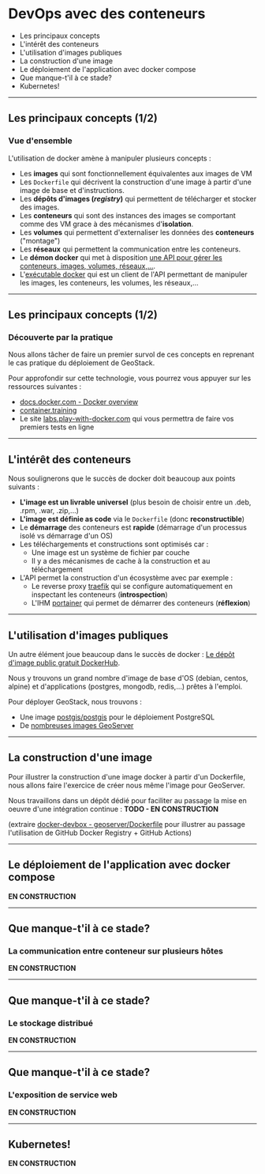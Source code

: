 
# DevOps avec des conteneurs

* Les principaux concepts
* L'intérêt des conteneurs
* L'utilisation d'images publiques
* La construction d'une image
* Le déploiement de l'application avec docker compose
* Que manque-t'il à ce stade?
* Kubernetes!

---

## Les principaux concepts (1/2)

### Vue d'ensemble

L'utilisation de docker amène à manipuler plusieurs concepts :

* Les **images** qui sont fonctionnellement équivalentes aux images de VM
* Les `Dockerfile` qui décrivent la construction d'une image à partir d'une image de base et d'instructions.
* Les **dépôts d'images (*registry*)** qui permettent de télécharger et stocker des images.
* Les **conteneurs** qui sont des instances des images se comportant comme des VM grace à des mécanismes d'**isolation**.
* Les **volumes** qui permettent d'externaliser les données des **conteneurs** ("montage")
* Les **réseaux** qui permettent la communication entre les conteneurs.
* Le **démon docker** qui met à disposition [une API pour gérer les conteneurs, images, volumes, réseaux,...](https://docs.docker.com/engine/api/v1.41/).
* L'[exécutable docker](https://docs.docker.com/engine/reference/commandline/cli/) qui est un client de l'API permettant de manipuler les images, les conteneurs, les volumes, les réseaux,...

---

## Les principaux concepts (1/2)

### Découverte par la pratique

Nous allons tâcher de faire un premier survol de ces concepts en reprenant le cas pratique du déploiement de GeoStack.

Pour approfondir sur cette technologie, vous pourrez vous appuyer sur les ressources suivantes :

* [docs.docker.com - Docker overview](https://docs.docker.com/get-started/overview/)
* [container.training](https://container.training/)
* Le site [labs.play-with-docker.com](https://labs.play-with-docker.com/) qui vous permettra de faire vos premiers tests en ligne

---

## L'intérêt des conteneurs

Nous soulignerons que le succès de docker doit beaucoup aux points suivants :

* **L'image est un livrable universel** (plus besoin de choisir entre un .deb, .rpm, .war, .zip,...)
* **L'image est définie as code** via le `Dockerfile` (donc **reconstructible**)
* Le **démarrage** des conteneurs est **rapide** (démarrage d'un processus isolé vs démarrage d'un OS)
* Les téléchargements et constructions sont optimisés car :
  * Une image est un système de fichier par couche
  * Il y a des mécanismes de cache à la construction et au téléchargement
* L'API permet la construction d'un écosystème avec par exemple :
  * Le reverse proxy [traefik](https://doc.traefik.io/traefik/) qui se configure automatiquement en inspectant les conteneurs (**introspection**)
  * L'IHM [portainer](https://www.portainer.io/) qui permet de démarrer des conteneurs (**réflexion**)

---

## L'utilisation d'images publiques

Un autre élément joue beaucoup dans le succès de docker : [Le dépôt d'image public gratuit DockerHub](https://hub.docker.com/search?q=).

Nous y trouvons un grand nombre d'image de base d'OS (debian, centos, alpine) et d'applications (postgres, mongodb, redis,...) prêtes à l'emploi.

Pour déployer GeoStack, nous trouvons :

* Une image [postgis/postgis](https://hub.docker.com/r/postgis/postgis) pour le déploiement PostgreSQL
* De [nombreuses images GeoServer](https://hub.docker.com/search?q=geoserver)

---

## La construction d'une image

Pour illustrer la construction d'une image docker à partir d'un Dockerfile, nous allons faire l'exercice de créer nous même l'image pour GeoServer.

Nous travaillons dans un dépôt dédié pour faciliter au passage la mise en oeuvre d'une intégration continue : **TODO - EN CONSTRUCTION**

(extraire [docker-devbox - geoserver/Dockerfile](https://github.com/mborne/docker-devbox/blob/master/geoserver/Dockerfile) pour illustrer au passage l'utilisation de GitHub Docker Registry + GitHub Actions)

---

## Le déploiement de l'application avec docker compose

**EN CONSTRUCTION**

---

## Que manque-t'il à ce stade?

### La communication entre conteneur sur plusieurs hôtes

**EN CONSTRUCTION**

---

## Que manque-t'il à ce stade?

### Le stockage distribué

**EN CONSTRUCTION**

---

## Que manque-t'il à ce stade?

### L'exposition de service web

**EN CONSTRUCTION**

---

## Kubernetes!

**EN CONSTRUCTION**
